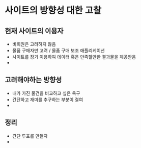 # 사이트의 방향성 대한 고찰

## 현재 사이트의 이용자
- 비회원은 고려하지 않음
- 물품 구매자만 고려 / 물품 구매 보조 애플리케이션
- 사이트를 장기 이용하여 데이터 혹은 만족할만한 결과물을 제공받음
- 


## 고려해야하는 방향성
- 내가 가진 물건을 비교하고 싶은 욕구
- 간단하고 재미를 추구하는 부분이 결여
- 


## 정리
- 간단 투표를 만들자
- 